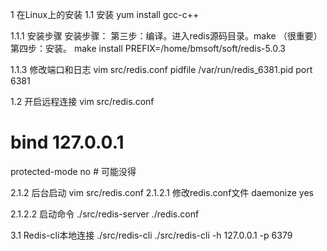 1	在Linux上的安装
1.1	安装
yum install gcc-c++

1.1.1	安装步骤
安装步骤：
第三步：编译。进入redis源码目录。make
（很重要）第四步：安装。        make install PREFIX=/home/bmsoft/soft/redis-5.0.3

1.1.3	修改端口和日志 vim src/redis.conf
pidfile /var/run/redis_6381.pid
port 6381

1.2	开启远程连接 vim src/redis.conf
# bind 127.0.0.1
protected-mode no   # 可能没得

2.1.2	后台启动 vim src/redis.conf
2.1.2.1	修改redis.conf文件
daemonize yes

2.1.2.2	启动命令
./src/redis-server  ./redis.conf

3.1	Redis-cli本地连接
./src/redis-cli
./src/redis-cli -h 127.0.0.1 -p 6379

